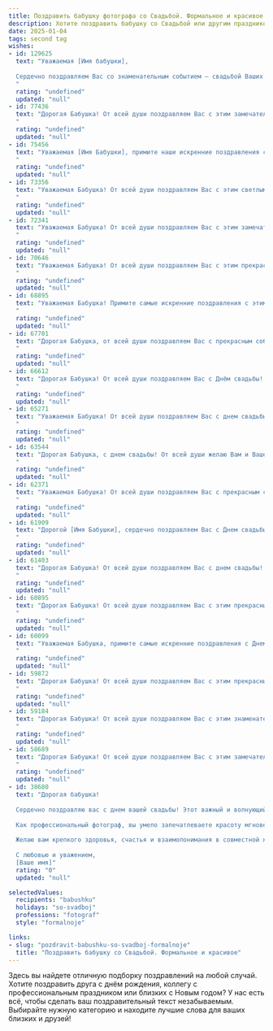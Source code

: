 ```yaml
---
title: Поздравить бабушку фотографа со Свадьбой. Формальное и красивое
description: Хотите поздравить бабушку со Свадьбой или другим праздником? Наш ИИ создаст незабываемое поздравление, а вы обязательно выделитесь среди других.  
date: 2025-01-04
tags: second tag
wishes:
- id: 129625
  text: "Уважаемая [Имя бабушки],
  
  Сердечно поздравляем Вас со знаменательным событием — свадьбой Ваших [родственные связи] ! Желаем молодожёнам долгих лет счастливой совместной жизни, наполненной любовью, взаимопониманием и радостью. Пусть семейный очаг всегда будет тёплым и гостеприимным.  Как фотограф, Вы, несомненно, запечатлели множество прекрасных моментов в жизни, и сегодня желаем Вам сохранить в памяти и сердце самые яркие воспоминания об этом прекрасном дне.
  "
  rating: "undefined"
  updated: "null"
- id: 77436
  text: "Дорогая Бабушка! От всей души поздравляем Вас с этим замечательным днем -  Днем Вашей свадьбы! Желаем Вам долгих лет совместной жизни, наполненных любовью, счастьем и  радостью. Пусть Ваши дни будут светлыми, а фотографии, которые Вы делаете,  всегда напоминают о самых прекрасных моментах жизни!
  "
  rating: "undefined"
  updated: "null"
- id: 75456
  text: "Уважаемая [Имя Бабушки], примите наши искренние поздравления с этим знаменательным днем – днем вашей свадьбы! Желаем вам бесконечного счастья, любви и гармонии в семейной жизни. Пусть ваша любовь, подобно объективу фотокамеры, всегда будет направлена на яркие моменты жизни, а снимки вашей совместной жизни будут полны нежности, тепла и радости.
  "
  rating: "undefined"
  updated: "null"
- id: 73356
  text: "Уважаемая Бабушка! От всей души поздравляем Вас с этим светлым днем — днем Вашей свадьбы! Желаем Вам долгих лет совместной жизни, наполненных любовью, счастьем и взаимопониманием. Пусть Ваши семейные фотографии всегда будут полны радости, а Ваша душа —  радостью и спокойствием.
  "
  rating: "undefined"
  updated: "null"
- id: 72341
  text: "Уважаемая Бабушка! От всей души поздравляем Вас с этим замечательным событием — Вашей свадьбой! Желаем Вам долгой, счастливой и гармоничной семейной жизни, наполненной любовью, взаимопониманием и яркими моментами. Пусть Ваш путь будет освещен теплом семейного очага и счастьем, которое Вы создали.
  "
  rating: "undefined"
  updated: "null"
- id: 70646
  text: "Уважаемая Бабушка! От всей души поздравляем Вас с этим прекрасным днем! Желаем Вам ярких эмоций, чудесных впечатлений и, конечно же, красивых фотографий, которые сохранят память об этом замечательном событии. Счастья, любви и благополучия Вам!
  "
  rating: "undefined"
  updated: "null"
- id: 68895
  text: "Уважаемая Бабушка! Примите самые искренние поздравления с этим замечательным днем – Днем Вашей свадьбы! Желаем Вам и Вашему супругу долгих лет совместной жизни, наполненных любовью, счастьем и взаимным уважением. Пусть Ваша история любви будет такой же яркой и красивой, как фотографии, которые Вы так мастерски создаете.
  "
  rating: "undefined"
  updated: "null"
- id: 67701
  text: "Дорогая Бабушка, от всей души поздравляем Вас с прекрасным событием - Вашей свадьбой! Желаем Вам долгих лет совместной жизни, наполненных любовью, счастьем и взаимопониманием. Пусть Ваша семейная история будет богата яркими моментами, а каждый новый день приносит радость и вдохновение.
  "
  rating: "undefined"
  updated: "null"
- id: 66612
  text: "Дорогая Бабушка! От всей души поздравляем Вас с Днём свадьбы! Желаем Вам долгих лет совместной жизни, наполненных любовью, счастьем и взаимопониманием. Пусть Ваша семейная фотография, запечатленная фотографом, станет символом Вашего крепкого союза и будет радовать Вас долгие годы!
  "
  rating: "undefined"
  updated: "null"
- id: 65271
  text: "Уважаемая Бабушка! От всей души поздравляем Вас с днем свадьбы! Желаем Вам долгих лет счастливой семейной жизни, наполненной любовью, радостью и взаимным пониманием. Пусть Ваши фотографии, созданные Вашими умелыми руками, всегда напоминают Вам о самых ярких моментах жизни!
  "
  rating: "undefined"
  updated: "null"
- id: 63544
  text: "Дорогая Бабушка, с днем свадьбы! От всей души желаю Вам и Вашему избраннику бесконечного счастья, крепкой любви и семейного благополучия. Пусть Ваши фотографии, сделанные Вами как профессиональным фотографом, всегда напоминают о прекрасных моментах Вашей жизни.
  "
  rating: "undefined"
  updated: "null"
- id: 62371
  text: "Уважаемая Бабушка! От всей души поздравляем Вас с прекрасным событием - свадьбой! Желаем Вам долгих лет счастливой семейной жизни, наполненных любовью, взаимопониманием и радостью. Пусть Ваша профессия фотографа всегда приносит Вам вдохновение и позволяет запечатлеть самые яркие моменты жизни.
  "
  rating: "undefined"
  updated: "null"
- id: 61909
  text: "Дорогой [Имя Бабушки], сердечно поздравляем Вас с Днем свадьбы! Желаем Вам крепкой любви, семейного благополучия и долгих лет счастливой жизни вместе.  Пусть Ваша любовь будет яркой и нежной, как снимки, которые Вы создаете своим фотоаппаратом.
  "
  rating: "undefined"
  updated: "null"
- id: 61403
  text: "Дорогая Бабушка! От всей души поздравляем Вас с днем свадьбы! Желаем Вам огромного счастья, крепкой любви и долгих лет семейной жизни, полной радости и нежности. Пусть Ваш фотографский талант  всегда помогает Вам запечатлеть самые яркие и счастливые моменты Вашей жизни!
  "
  rating: "undefined"
  updated: "null"
- id: 60895
  text: "Дорогая Бабушка! От всей души поздравляем Вас с этим прекрасным днем – днем свадьбы! Желаем, чтобы Ваша жизнь была наполнена любовью, счастьем и нежностью. Пусть Ваш талант фотографа  радует Вас и Ваших близких!
  "
  rating: "undefined"
  updated: "null"
- id: 60099
  text: "Уважаемая Бабушка, примите самые искренние поздравления с Днем свадьбы! Желаем Вам и Вашему спутнику жизни долгих лет счастливой совместной жизни, наполненной любовью, гармонией и взаимным уважением. Пусть ваш путь будет освещен яркими моментами и незабываемыми впечатлениями.
  "
  rating: "undefined"
  updated: "null"
- id: 59872
  text: "Дорогая Бабушка! От всей души поздравляем Вас с этим прекрасным днем – днем Вашей свадьбы! Пусть эта дата станет символом любви, гармонии и нежности, которые Вы храните в своих сердцах долгие годы.  Желаем Вам крепкого здоровья, семейного счастья и бесконечного вдохновения от каждого прожитого дня!
  "
  rating: "undefined"
  updated: "null"
- id: 59184
  text: "Дорогая Бабушка! От всей души поздравляем Вас с этим знаменательным днем - Днем Вашей свадьбы! Желаем Вам долгих лет совместной жизни, наполненных любовью, счастьем и теплыми воспоминаниями. Пусть каждый день будет для Вас ярким и незабываемым, а Ваша любовь только крепнет с годами!
  "
  rating: "undefined"
  updated: "null"
- id: 58689
  text: "Дорогая Бабушка! От всей души поздравляем Вас с этим замечательным событием – Вашей свадьбой! Пусть этот день станет началом новой, счастливой главы в Вашей жизни. Желаем Вам бесконечного счастья, любви и гармонии, а также ярких фотографий, которые запечатлят все эти чудесные моменты.
  "
  rating: "undefined"
  updated: "null"
- id: 38680
  text: "Дорогая бабушка!
  
  Сердечно поздравляю вас с днем вашей свадьбы! Этот важный и волнующий день — символ любви, верности и гармонии, который навсегда останется в памяти. Ваша жизнь, насыщенная яркими моментами, является настоящим вдохновением для всех нас.
  
  Как профессиональный фотограф, вы умело запечатлеваете красоту мгновений, и ваш стиль и чувство прекрасного наполняют мир светом и радостью. Пусть каждый новый день вашей жизни будет наполнен счастливыми воспоминаниями и теплыми встречами!
  
  Желаю вам крепкого здоровья, счастья и взаимопонимания в совместной жизни. Пусть ваша любовь будет как самая прекрасная фотография — яркой, живой и вечной!
  
  С любовью и уважением,
  [Ваше имя]"
  rating: "0"
  updated: "null"

selectedValues:
  recipients: "babushku"
  holidays: "so-svadboj"
  professions: "fotograf"
  style: "formalnoje"

links:
- slug: "pozdravit-babushku-so-svadboj-formalnoje"
  title: "Поздравить бабушку со Свадьбой. Формальное и красивое"
---
```


Здесь вы найдете отличную подборку поздравлений на любой случай. 
Хотите поздравить друга с днём рождения, коллегу с профессиональным праздником или близких с Новым годом? У нас есть всё, чтобы сделать ваш поздравительный текст незабываемым. Выбирайте нужную категорию и находите лучшие слова для ваших близких и друзей!
